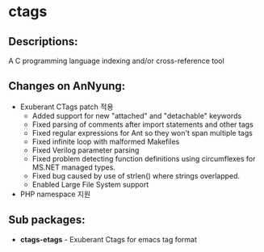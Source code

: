 # ctags

## Descriptions:

A C programming language indexing and/or cross-reference tool

## Changes on AnNyung:

* Exuberant CTags patch 적용
  * Added support for new "attached" and "detachable" keywords
  * Fixed parsing of comments after import statements and other tags
  * Fixed regular expressions for Ant so they won't span multiple tags
  * Fixed infinite loop with malformed Makefiles
  * Fixed Verilog parameter parsing
  * Fixed problem detecting function definitions using circumflexes for MS.NET managed types.
  * Fixed bug caused by use of strlen\(\) where strings overlapped.
  * Enabled Large File System support
* PHP namespace 지원

## Sub packages:

* **ctags-etags** - Exuberant Ctags for emacs tag format

